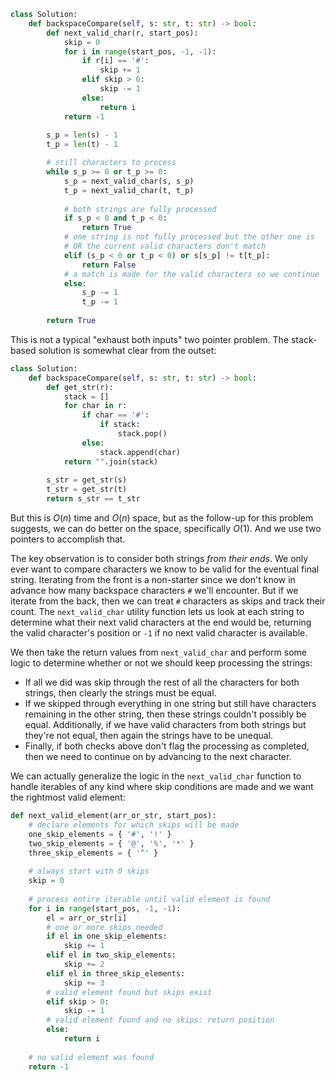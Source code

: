 ```python
class Solution:
    def backspaceCompare(self, s: str, t: str) -> bool:
        def next_valid_char(r, start_pos):
            skip = 0
            for i in range(start_pos, -1, -1):
                if r[i] == '#':
                    skip += 1
                elif skip > 0:
                    skip -= 1
                else:
                    return i
            return -1
            
        s_p = len(s) - 1
        t_p = len(t) - 1

        # still characters to process
        while s_p >= 0 or t_p >= 0:
            s_p = next_valid_char(s, s_p)
            t_p = next_valid_char(t, t_p)
            
            # both strings are fully processed
            if s_p < 0 and t_p < 0:
                return True
            # one string is not fully processed but the other one is
            # OR the current valid characters don't match
            elif (s_p < 0 or t_p < 0) or s[s_p] != t[t_p]:
                return False
            # a match is made for the valid characters so we continue
            else:
                s_p -= 1
                t_p -= 1
            
        return True
```

This is not a typical "exhaust both inputs" two pointer problem. The stack-based solution is somewhat clear from the outset:

```python
class Solution:
    def backspaceCompare(self, s: str, t: str) -> bool:
        def get_str(r):
            stack = []
            for char in r:
                if char == '#':
                    if stack:
                        stack.pop()
                else:
                    stack.append(char)
            return "".join(stack)
        
        s_str = get_str(s)
        t_str = get_str(t)
        return s_str == t_str
```

But this is $O(n)$ time and $O(n)$ space, but as the follow-up for this problem suggests, we can do better on the space, specifically $O(1)$. And we use two pointers to accomplish that.

The key observation is to consider both strings *from their ends*. We only ever want to compare characters we know to be valid for the eventual final string. Iterating from the front is a non-starter since we don't know in advance how many backspace characters `#` we'll encounter. But if we iterate from the back, then we can treat `#` characters as skips and track their count. The `next_valid_char` utility function lets us look at each string to determine what their next valid characters at the end would be, returning the valid character's position or `-1` if no next valid character is available.

We then take the return values from `next_valid_char` and perform some logic to determine whether or not we should keep processing the strings:

- If all we did was skip through the rest of all the characters for both strings, then clearly the strings must be equal.
- If we skipped through everything in one string but still have characters remaining in the other string, then these strings couldn't possibly be equal. Additionally, if we have valid characters from both strings but they're not equal, then again the strings have to be unequal.
- Finally, if both checks above don't flag the processing as completed, then we need to continue on by advancing to the next character.

We can actually generalize the logic in the `next_valid_char` function to handle iterables of any kind where skip conditions are made and we want the rightmost valid element:

```python
def next_valid_element(arr_or_str, start_pos):
    # declare elements for which skips will be made
    one_skip_elements = { '#', '!' }
    two_skip_elements = { '@', '%', '*' }
    three_skip_elements = { '^' }
    
    # always start with 0 skips
    skip = 0
    
    # process entire iterable until valid element is found
    for i in range(start_pos, -1, -1):
        el = arr_or_str[i]
        # one or more skips needed
        if el in one_skip_elements:
            skip += 1
        elif el in two_skip_elements:
            skip += 2
        elif el in three_skip_elements:
            skip += 3
        # valid element found but skips exist
        elif skip > 0:
            skip -= 1
        # valid element found and no skips: return position
        else:
            return i
    
    # no valid element was found
    return -1
```